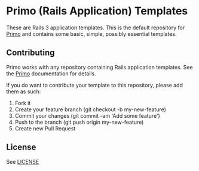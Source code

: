 # Primo (Rails Application) Templates

These are Rails 3 application templates. This is the default repository for [Primo](https://github.com/cbetta/primo) and contains some basic, simple, possibly essential templates.

## Contributing

Primo works with any repository containing Rails application templates. See the [Primo](https://github.com/cbetta/primo) documentation for details.

If you do want to contribute your template to this repository, please add them as such:

1. Fork it
2. Create your feature branch (git checkout -b my-new-feature)
3. Commit your changes (git commit -am 'Add some feature')
4. Push to the branch (git push origin my-new-feature)
5. Create new Pull Request

## License

See [LICENSE](https://github.com/cbetta/primo-templates/blob/master/LICENSE)


